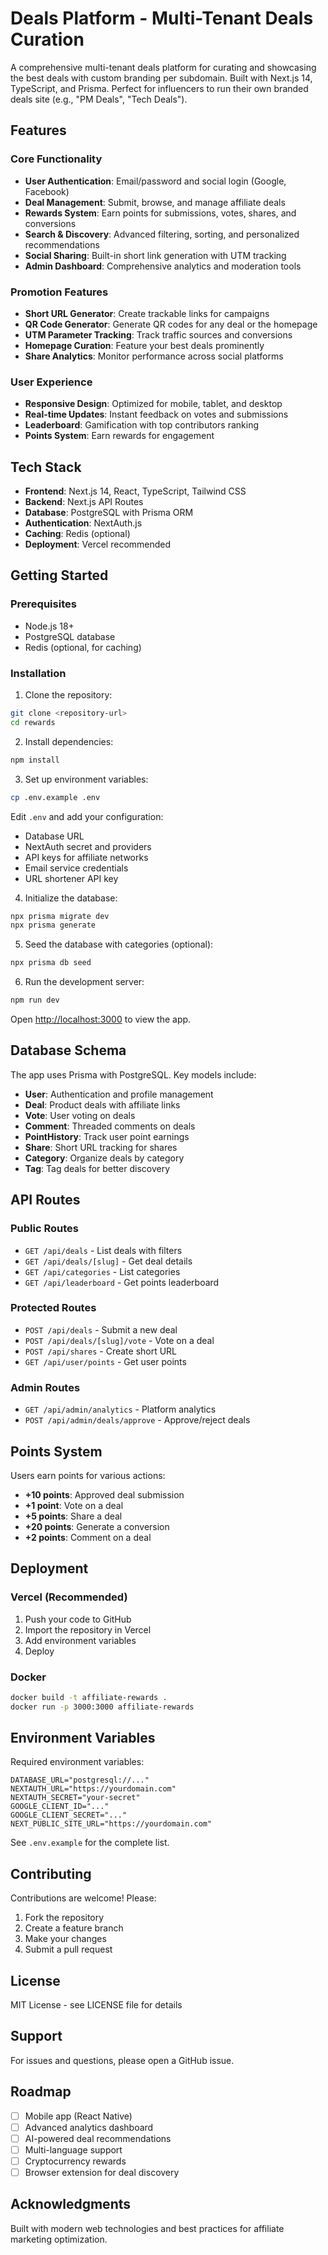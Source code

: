 # Deals Platform - Multi-Tenant Deals Curation

A comprehensive multi-tenant deals platform for curating and showcasing the best deals with custom branding per subdomain. Built with Next.js 14, TypeScript, and Prisma. Perfect for influencers to run their own branded deals site (e.g., "PM Deals", "Tech Deals").

## Features

### Core Functionality
- **User Authentication**: Email/password and social login (Google, Facebook)
- **Deal Management**: Submit, browse, and manage affiliate deals
- **Rewards System**: Earn points for submissions, votes, shares, and conversions
- **Search & Discovery**: Advanced filtering, sorting, and personalized recommendations
- **Social Sharing**: Built-in short link generation with UTM tracking
- **Admin Dashboard**: Comprehensive analytics and moderation tools

### Promotion Features
- **Short URL Generator**: Create trackable links for campaigns
- **QR Code Generator**: Generate QR codes for any deal or the homepage
- **UTM Parameter Tracking**: Track traffic sources and conversions
- **Homepage Curation**: Feature your best deals prominently
- **Share Analytics**: Monitor performance across social platforms

### User Experience
- **Responsive Design**: Optimized for mobile, tablet, and desktop
- **Real-time Updates**: Instant feedback on votes and submissions
- **Leaderboard**: Gamification with top contributors ranking
- **Points System**: Earn rewards for engagement

## Tech Stack

- **Frontend**: Next.js 14, React, TypeScript, Tailwind CSS
- **Backend**: Next.js API Routes
- **Database**: PostgreSQL with Prisma ORM
- **Authentication**: NextAuth.js
- **Caching**: Redis (optional)
- **Deployment**: Vercel recommended

## Getting Started

### Prerequisites

- Node.js 18+ 
- PostgreSQL database
- Redis (optional, for caching)

### Installation

1. Clone the repository:
```bash
git clone <repository-url>
cd rewards
```

2. Install dependencies:
```bash
npm install
```

3. Set up environment variables:
```bash
cp .env.example .env
```

Edit `.env` and add your configuration:
- Database URL
- NextAuth secret and providers
- API keys for affiliate networks
- Email service credentials
- URL shortener API key

4. Initialize the database:
```bash
npx prisma migrate dev
npx prisma generate
```

5. Seed the database with categories (optional):
```bash
npx prisma db seed
```

6. Run the development server:
```bash
npm run dev
```

Open [http://localhost:3000](http://localhost:3000) to view the app.

## Database Schema

The app uses Prisma with PostgreSQL. Key models include:

- **User**: Authentication and profile management
- **Deal**: Product deals with affiliate links
- **Vote**: User voting on deals
- **Comment**: Threaded comments on deals
- **PointHistory**: Track user point earnings
- **Share**: Short URL tracking for shares
- **Category**: Organize deals by category
- **Tag**: Tag deals for better discovery

## API Routes

### Public Routes
- `GET /api/deals` - List deals with filters
- `GET /api/deals/[slug]` - Get deal details
- `GET /api/categories` - List categories
- `GET /api/leaderboard` - Get points leaderboard

### Protected Routes
- `POST /api/deals` - Submit a new deal
- `POST /api/deals/[slug]/vote` - Vote on a deal
- `POST /api/shares` - Create short URL
- `GET /api/user/points` - Get user points

### Admin Routes
- `GET /api/admin/analytics` - Platform analytics
- `POST /api/admin/deals/approve` - Approve/reject deals

## Points System

Users earn points for various actions:
- **+10 points**: Approved deal submission
- **+1 point**: Vote on a deal
- **+5 points**: Share a deal
- **+20 points**: Generate a conversion
- **+2 points**: Comment on a deal

## Deployment

### Vercel (Recommended)

1. Push your code to GitHub
2. Import the repository in Vercel
3. Add environment variables
4. Deploy

### Docker

```bash
docker build -t affiliate-rewards .
docker run -p 3000:3000 affiliate-rewards
```

## Environment Variables

Required environment variables:

```env
DATABASE_URL="postgresql://..."
NEXTAUTH_URL="https://yourdomain.com"
NEXTAUTH_SECRET="your-secret"
GOOGLE_CLIENT_ID="..."
GOOGLE_CLIENT_SECRET="..."
NEXT_PUBLIC_SITE_URL="https://yourdomain.com"
```

See `.env.example` for the complete list.

## Contributing

Contributions are welcome! Please:

1. Fork the repository
2. Create a feature branch
3. Make your changes
4. Submit a pull request

## License

MIT License - see LICENSE file for details

## Support

For issues and questions, please open a GitHub issue.

## Roadmap

- [ ] Mobile app (React Native)
- [ ] Advanced analytics dashboard
- [ ] AI-powered deal recommendations
- [ ] Multi-language support
- [ ] Cryptocurrency rewards
- [ ] Browser extension for deal discovery

## Acknowledgments

Built with modern web technologies and best practices for affiliate marketing optimization.

